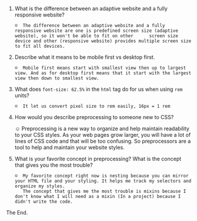 1.  What is the difference between an adaptive website and a fully responsive website?

        ☺  The difference between an adaptive website and a fully responsive website are one is predefined screen size (adaptive website), so it won't be able to fit on other      screen size device and other (responsive website) provides multiple screen size to fit all devices. 

2.  Describe what it means to be mobile first vs desktop first.

        ☺  Mobile first means start with smallest view then up to largest view. And as for desktop first means that it start with the largest view then down to smallest view.

3.  What does `font-size: 62.5%` in the `html` tag do for us when using `rem` units?

        ☺  It let us convert pixel size to rem easily, 16px = 1 rem

4.   How would you describe preprocessing to someone new to CSS?

        ☺  Preprocessing is a new way to organize and help maintain readability to your CSS styles. As your web pages grow larger, you will have a lot of lines of CSS code and      that will be too confusing. So preprocessors are a tool to help and maintain your website styles.

5.  What is your favorite concept in preprocessing? What is the concept that gives you the most trouble?

        ☺  My favorite concept right now is nesting because you can mirror your HTML file and your styling. It helps me track my selectors and organize my styles.
           The concept that gives me the most trouble is mixins because I don't know what I will need as a mixin (In a project) because I didn't write the code.


The End.